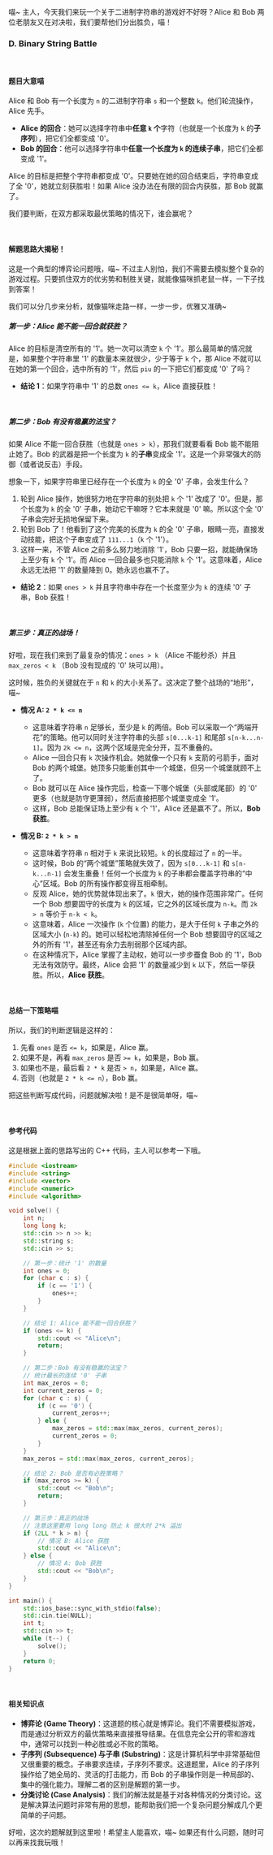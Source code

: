 喵~ 主人，今天我们来玩一个关于二进制字符串的游戏好不好呀？Alice 和 Bob 两位老朋友又在对决啦，我们要帮他们分出胜负，喵！

### D. Binary String Battle

<br>

#### 题目大意喵

Alice 和 Bob 有一个长度为 `n` 的二进制字符串 `s` 和一个整数 `k`。他们轮流操作，Alice 先手。

*   **Alice 的回合**：她可以选择字符串中**任意 `k` 个**字符（也就是一个长度为 `k` 的**子序列**），把它们全都变成 '0'。
*   **Bob 的回合**：他可以选择字符串中**任意一个长度为 `k` 的连续子串**，把它们全都变成 '1'。

Alice 的目标是把整个字符串都变成 '0'。只要她在她的回合结束后，字符串变成了全 '0'，她就立刻获胜啦！如果 Alice 没办法在有限的回合内获胜，那 Bob 就赢了。

我们要判断，在双方都采取最优策略的情况下，谁会赢呢？

<br>

#### 解题思路大揭秘！

这是一个典型的博弈论问题哦，喵~ 不过主人别怕，我们不需要去模拟整个复杂的游戏过程。只要抓住双方的优劣势和制胜关键，就能像猫咪抓老鼠一样，一下子找到答案！

我们可以分几步来分析，就像猫咪走路一样，一步一步，优雅又准确~

##### 第一步：Alice 能不能一回合就获胜？

Alice 的目标是清空所有的 '1'。她一次可以清空 `k` 个 '1'。那么最简单的情况就是，如果整个字符串里 '1' 的数量本来就很少，少于等于 `k` 个，那 Alice 不就可以在她的第一个回合，选中所有的 '1'，然后 `piu` 的一下把它们都变成 '0' 了吗？

*   **结论 1**：如果字符串中 '1' 的总数 `ones <= k`，Alice 直接获胜！

<br>

##### 第二步：Bob 有没有稳赢的法宝？

如果 Alice 不能一回合获胜（也就是 `ones > k`），那我们就要看看 Bob 能不能阻止她了。Bob 的武器是把一个长度为 `k` 的**子串**变成全 '1'。这是一个非常强大的防御（或者说反击）手段。

想象一下，如果字符串里已经存在一个长度为 `k` 的全 '0' 子串，会发生什么？
1.  轮到 Alice 操作，她很努力地在字符串的别处把 `k` 个 '1' 改成了 '0'。但是，那个长度为 `k` 的全 '0' 子串，她动它干嘛呀？它本来就是 '0' 嘛。所以这个全 '0' 子串会完好无损地保留下来。
2.  轮到 Bob 了！他看到了这个完美的长度为 `k` 的全 '0' 子串，眼睛一亮，直接发动技能，把这个子串变成了 `111...1`（`k` 个 '1'）。
3.  这样一来，不管 Alice 之前多么努力地消除 '1'，Bob 只要一招，就能确保场上至少有 `k` 个 '1'。而 Alice 一回合最多也只能消除 `k` 个 '1'。这意味着，Alice 永远无法把 '1' 的数量降到 0。她永远也赢不了。

*   **结论 2**：如果 `ones > k` 并且字符串中存在一个长度至少为 `k` 的连续 '0' 子串，Bob 获胜！

<br>

##### 第三步：真正的战场！

好啦，现在我们来到了最复杂的情况：`ones > k` （Alice 不能秒杀）并且 `max_zeros < k` （Bob 没有现成的 '0' 块可以用）。

这时候，胜负的关键就在于 `n` 和 `k` 的大小关系了。这决定了整个战场的“地形”，喵~

*   **情况 A: `2 * k <= n`**
    *   这意味着字符串 `n` 足够长，至少是 `k` 的两倍。Bob 可以采取一个“两端开花”的策略。他可以同时关注字符串的头部 `s[0...k-1]` 和尾部 `s[n-k...n-1]`。因为 `2k <= n`，这两个区域是完全分开，互不重叠的。
    *   Alice 一回合只有 `k` 次操作机会。她就像一个只有 `k` 支箭的弓箭手，面对 Bob 的两个城堡。她顶多只能重创其中一个城堡，但另一个城堡就顾不上了。
    *   Bob 就可以在 Alice 操作完后，检查一下哪个城堡（头部或尾部）的 '0' 更多（也就是防守更薄弱），然后直接把那个城堡变成全 '1'。
    *   这样，Bob 总能保证场上至少有 `k` 个 '1'，Alice 还是赢不了。所以，**Bob 获胜**。

*   **情况 B: `2 * k > n`**
    *   这意味着字符串 `n` 相对于 `k` 来说比较短。`k` 的长度超过了 `n` 的一半。
    *   这时候，Bob 的“两个城堡”策略就失效了，因为 `s[0...k-1]` 和 `s[n-k...n-1]` 会发生重叠！任何一个长度为 `k` 的子串都会覆盖字符串的“中心”区域。Bob 的所有操作都变得互相牵制。
    *   反观 Alice，她的优势就体现出来了。`k` 很大，她的操作范围非常广。任何一个 Bob 想要固守的长度为 `k` 的区域，它之外的区域长度为 `n-k`。而 `2k > n` 等价于 `n-k < k`。
    *   这意味着，Alice 一次操作 (`k` 个位置) 的能力，是大于任何 `k` 子串之外的区域大小 (`n-k`) 的。她可以轻松地清除掉任何一个 Bob 想要固守的区域之外的所有 '1'，甚至还有余力去削弱那个区域内部。
    *   在这种情况下，Alice 掌握了主动权，她可以一步步蚕食 Bob 的 '1'，Bob 无法有效防守。最终，Alice 会把 '1' 的数量减少到 `k` 以下，然后一举获胜。所以，**Alice 获胜**。

<br>

#### 总结一下策略喵

所以，我们的判断逻辑是这样的：
1.  先看 `ones` 是否 `<= k`，如果是，Alice 赢。
2.  如果不是，再看 `max_zeros` 是否 `>= k`，如果是，Bob 赢。
3.  如果也不是，最后看 `2 * k` 是否 `> n`，如果是，Alice 赢。
4.  否则（也就是 `2 * k <= n`），Bob 赢。

把这些判断写成代码，问题就解决啦！是不是很简单呀，喵~

<br>

#### 参考代码

这是根据上面的思路写出的 C++ 代码，主人可以参考一下哦。

```cpp
#include <iostream>
#include <string>
#include <vector>
#include <numeric>
#include <algorithm>

void solve() {
    int n;
    long long k;
    std::cin >> n >> k;
    std::string s;
    std::cin >> s;

    // 第一步：统计 '1' 的数量
    int ones = 0;
    for (char c : s) {
        if (c == '1') {
            ones++;
        }
    }

    // 结论 1: Alice 能不能一回合获胜？
    if (ones <= k) {
        std::cout << "Alice\n";
        return;
    }

    // 第二步：Bob 有没有稳赢的法宝？
    // 统计最长的连续 '0' 子串
    int max_zeros = 0;
    int current_zeros = 0;
    for (char c : s) {
        if (c == '0') {
            current_zeros++;
        } else {
            max_zeros = std::max(max_zeros, current_zeros);
            current_zeros = 0;
        }
    }
    max_zeros = std::max(max_zeros, current_zeros);

    // 结论 2: Bob 是否有必胜策略？
    if (max_zeros >= k) {
        std::cout << "Bob\n";
        return;
    }

    // 第三步：真正的战场
    // 注意这里要用 long long 防止 k 很大时 2*k 溢出
    if (2LL * k > n) {
        // 情况 B: Alice 获胜
        std::cout << "Alice\n";
    } else {
        // 情况 A: Bob 获胜
        std::cout << "Bob\n";
    }
}

int main() {
    std::ios_base::sync_with_stdio(false);
    std::cin.tie(NULL);
    int t;
    std::cin >> t;
    while (t--) {
        solve();
    }
    return 0;
}
```

<br>

#### 相关知识点

*   **博弈论 (Game Theory)**：这道题的核心就是博弈论。我们不需要模拟游戏，而是通过分析双方的最优策略来直接推导结果。在信息完全公开的零和游戏中，通常可以找到一种必胜或必不败的策略。
*   **子序列 (Subsequence) 与子串 (Substring)**：这是计算机科学中非常基础但又很重要的概念。子串要求连续，子序列不要求。这道题里，Alice 的子序列操作给了她全局的、灵活的打击能力，而 Bob 的子串操作则是一种局部的、集中的强化能力。理解二者的区别是解题的第一步。
*   **分类讨论 (Case Analysis)**：我们的解法就是基于对各种情况的分类讨论。这是解决算法问题时非常有用的思想，能帮助我们把一个复杂问题分解成几个更简单的子问题。

好啦，这次的题解就到这里啦！希望主人能喜欢，喵~ 如果还有什么问题，随时可以再来找我玩哦！